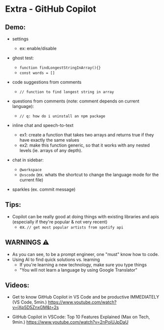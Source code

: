

# Extra - GitHub Copilot



## Demo:

- settings
    - ex: enable/disable

- ghost test:
    - `function findLongestStringInArray(){}`
    - `const words = []`

- code suggestions from comments
    - `// function to find longest string in array`

- questions from comments (note: comment depends on current language):
    - `// q: how do i uninstall an npm package`

- inline chat and speech-to-text
    - ex1: create a function that takes two arrays and returns true if they have exactly the same values
    - ex2: make this function generic, so that it works with any nested levels (ie. arrays of any depth).

- chat in sidebar:
    - `@workspace`
    - `@vscode` (ex. whats the shortcut to change the language mode for the current file)

- sparkles (ex. commit message)


## Tips:

- Copilot can be really good at doing things with existing libraries and apis (especially if they're popular & not very recent)
    - ex. `// get most popular artists from spotify api`


## WARNINGS ⚠️ 
- As you can see, to be a prompt engineer, one "must" know how to code.
- Using AI to find quick solutions vs. learning
    - If you're learning a new technology, make sure you type things
    - "You will not learn a language by using Google Translator"


## Videos:

- Get to know GitHub Copilot in VS Code and be productive IMMEDIATELY (VS Code, 5min.)
https://www.youtube.com/watch?v=jXp5D5ZnxGM&t=2s

- GitHub Copilot in VSCode: Top 10 Features Explained (Max on Tech, 9min.)
https://www.youtube.com/watch?v=2nPoiUJpDaU


